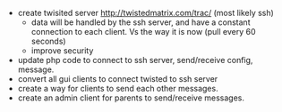 * create twisited server http://twistedmatrix.com/trac/ (most likely ssh)
  * data will be handled by the ssh server, and have a constant
    connection to each client.  Vs the way it is now (pull every 60 
    seconds)
  * improve security
* update php code to connect to ssh server, send/receive config, message.
* convert all gui clients to connect twisted to ssh server
* create a way for clients to send each other messages.
* create an admin client for parents to send/receive messages.

